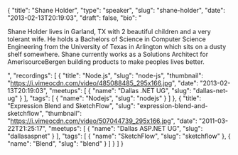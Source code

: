 {
  "title": "Shane Holder",
  "type": "speaker",
  "slug": "shane-holder",
  "date": "2013-02-13T20:19:03",
  "draft": false,
  "bio": "<p>Shane Holder lives in Garland, TX with 2 beautiful children and a very tolerant wife. He holds a Bachelors of Science in Computer Science Engineering from the University of Texas in Arlington which sits on a dusty shelf somewhere. Shane currently works as a Solutions Architect for AmerisourceBergen building products to make peoples lives better.</p>",
  "recordings": [
    {
      "title": "Node.js",
      "slug": "node-js",
      "thumbnail": "https://i.vimeocdn.com/video/485088485_295x166.jpg",
      "date": "2013-02-13T20:19:03",
      "meetups": [
        {
          "name": "Dallas .NET UG",
          "slug": "dallas-net-ug"
        }
      ],
      "tags": [
        {
          "name": "Nodejs",
          "slug": "nodejs"
        }
      ]
    },
    {
      "title": "Expression Blend and SketchFlow",
      "slug": "expression-blend-and-sketchflow",
      "thumbnail": "https://i.vimeocdn.com/video/507044739_295x166.jpg",
      "date": "2011-03-22T21:25:17",
      "meetups": [
        {
          "name": "Dallas ASP.NET UG",
          "slug": "dallasaspnet"
        }
      ],
      "tags": [
        {
          "name": "SketchFlow",
          "slug": "sketchflow"
        },
        {
          "name": "Blend",
          "slug": "blend"
        }
      ]
    }
  ]
}